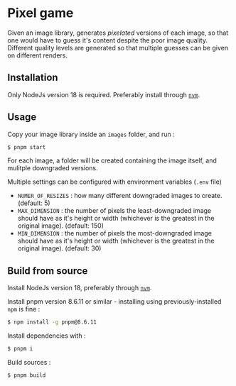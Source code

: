 # Pixel game

Given an image library, generates _pixelated_ versions of each image, so that one would have to guess it's content despite the poor image quality. Different quality levels are generated so that multiple guesses can be given on different renders.

## Installation

Only NodeJs version 18 is required. Preferably install through [`nvm`](https://nodejs.org/en/download/package-manager#nvm).

## Usage

Copy your image library inside an `images` folder, and run :

```bash
$ pnpm start
```

For each image, a folder will be created containing the image itself, and mulitple downgraded versions.

Multiple settings can be configured with environment variables (`.env` file)

- `NUMER_OF_RESIZES` : how many different downgraded images to create. (default: 5)
- `MAX_DIMENSION` : the number of pixels the least-downgraded image should have as it's height or width (whichever is the greatest in the original image). (default: 150)
- `MIN_DIMENSION` : the number of pixels the most-downgraded image should have as it's height or width (whichever is the greatest in the original image). (default: 30)

## Build from source

Install NodeJs version 18, preferably through [`nvm`](https://nodejs.org/en/download/package-manager#nvm).

Install pnpm version 8.6.11 or similar - installing using previously-installed `npm` is fine :

```bash
$ npm install -g pnpm@8.6.11
```

Install dependencies with :

```bash
$ pnpm i
```

Build sources :

```bash
$ pnpm build
```
